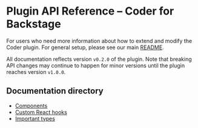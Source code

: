 # Plugin API Reference – Coder for Backstage

For users who need more information about how to extend and modify the Coder plugin. For general setup, please see our main [README](../README.md).

All documentation reflects version `v0.2.0` of the plugin. Note that breaking API changes may continue to happen for minor versions until the plugin reaches version `v1.0.0`.

## Documentation directory

- [Components](./components.md)
- [Custom React hooks](./hooks.md)
- [Important types](./types.md)
